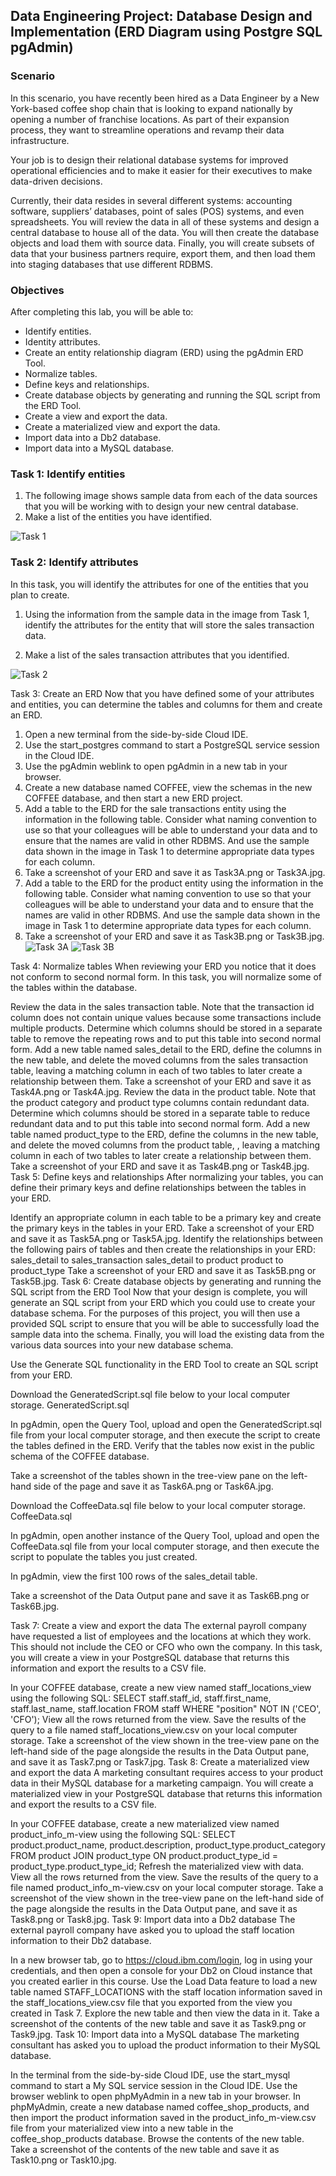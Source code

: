 ## Data Engineering Project: Database Design and Implementation (ERD Diagram using Postgre SQL pgAdmin)

### Scenario
In this scenario, you have recently been hired as a Data Engineer by a New York-based coffee shop chain that is looking to expand nationally by opening a number of franchise locations. As part of their expansion process, they want to streamline operations and revamp their data infrastructure.

Your job is to design their relational database systems for improved operational efficiencies and to make it easier for their executives to make data-driven decisions.

Currently, their data resides in several different systems: accounting software, suppliers’ databases, point of sales (POS) systems, and even spreadsheets. You will review the data in all of these systems and design a central database to house all of the data. You will then create the database objects and load them with source data. Finally, you will create subsets of data that your business partners require, export them, and then load them into staging databases that use different RDBMS.

### Objectives
After completing this lab, you will be able to:

* Identify entities.
* Identity attributes.
* Create an entity relationship diagram (ERD) using the pgAdmin ERD Tool.
* Normalize tables.
* Define keys and relationships.
* Create database objects by generating and running the SQL script from the ERD Tool.
* Create a view and export the data.
* Create a materialized view and export the data.
* Import data into a Db2 database.
* Import data into a MySQL database.

### Task 1: Identify entities

1. The following image shows sample data from each of the data sources that you will be working with to design your new central database.
2. Make a list of the entities you have identified.

![Task 1](https://raw.githubusercontent.com/DinMohammadDohan/IBM-ERD-Diagram-Database-Design-and-Implementation-using-pgAdmin/main/Task%201.png)

### Task 2: Identify attributes
In this task, you will identify the attributes for one of the entities that you plan to create.

1. Using the information from the sample data in the image from Task 1, identify the attributes for the entity that will store the sales transaction data.

2. Make a list of the sales transaction attributes that you identified.

![Task 2](https://raw.githubusercontent.com/DinMohammadDohan/IBM-ERD-Diagram-Database-Design-and-Implementation-using-pgAdmin/main/Task%202.png)


Task 3: Create an ERD
Now that you have defined some of your attributes and entities, you can determine the tables and columns for them and create an ERD.

1. Open a new terminal from the side-by-side Cloud IDE.
2. Use the start_postgres command to start a PostgreSQL service session in the Cloud IDE.
3. Use the pgAdmin weblink to open pgAdmin in a new tab in your browser.
4. Create a new database named COFFEE, view the schemas in the new COFFEE database, and then start a new ERD project.
5. Add a table to the ERD for the sale transactions entity using the information in the following table. Consider what naming convention to use so that your colleagues will be able to understand your data and to ensure that the names are valid in other RDBMS. And use the sample data shown in the image in Task 1 to determine appropriate data types for each column.
6. Take a screenshot of your ERD and save it as Task3A.png or Task3A.jpg.
7. Add a table to the ERD for the product entity using the information in the following table. Consider what naming convention to use so that your colleagues will be able to understand your data and to ensure that the names are valid in other RDBMS. And use the sample data shown in the image in Task 1 to determine appropriate data types for each column.
8. Take a screenshot of your ERD and save it as Task3B.png or Task3B.jpg.
![Task 3A](https://raw.githubusercontent.com/DinMohammadDohan/IBM-ERD-Diagram-Database-Design-and-Implementation-using-pgAdmin/main/Task%203A.png)
![Task 3B](https://raw.githubusercontent.com/DinMohammadDohan/IBM-ERD-Diagram-Database-Design-and-Implementation-using-pgAdmin/main/Task%203B.png)


Task 4: Normalize tables
When reviewing your ERD you notice that it does not conform to second normal form. In this task, you will normalize some of the tables within the database.

Review the data in the sales transaction table. Note that the transaction id column does not contain unique values because some transactions include multiple products.
Determine which columns should be stored in a separate table to remove the repeating rows and to put this table into second normal form.
Add a new table named sales_detail to the ERD, define the columns in the new table, and delete the moved columns from the sales transaction table, leaving a matching column in each of two tables to later create a relationship between them.
Take a screenshot of your ERD and save it as Task4A.png or Task4A.jpg.
Review the data in the product table. Note that the product category and product type columns contain redundant data.
Determine which columns should be stored in a separate table to reduce redundant data and to put this table into second normal form.
Add a new table named product_type to the ERD, define the columns in the new table, and delete the moved columns from the product table, , leaving a matching column in each of two tables to later create a relationship between them.
Take a screenshot of your ERD and save it as Task4B.png or Task4B.jpg.
Task 5: Define keys and relationships
After normalizing your tables, you can define their primary keys and define relationships between the tables in your ERD.

Identify an appropriate column in each table to be a primary key and create the primary keys in the tables in your ERD.
Take a screenshot of your ERD and save it as Task5A.png or Task5A.jpg.
Identify the relationships between the following pairs of tables and then create the relationships in your ERD: sales_detail to sales_transaction
sales_detail to product
product to product_type
Take a screenshot of your ERD and save it as Task5B.png or Task5B.jpg.
Task 6: Create database objects by generating and running the SQL script from the ERD Tool
Now that your design is complete, you will generate an SQL script from your ERD which you could use to create your database schema. For the purposes of this project, you will then use a provided SQL script to ensure that you will be able to successfully load the sample data into the schema. Finally, you will load the existing data from the various data sources into your new database schema.

Use the Generate SQL functionality in the ERD Tool to create an SQL script from your ERD.

Download the GeneratedScript.sql file below to your local computer storage. GeneratedScript.sql

In pgAdmin, open the Query Tool, upload and open the GeneratedScript.sql file from your local computer storage, and then execute the script to create the tables defined in the ERD. Verify that the tables now exist in the public schema of the COFFEE database.

Take a screenshot of the tables shown in the tree-view pane on the left-hand side of the page and save it as Task6A.png or Task6A.jpg.

Download the CoffeeData.sql file below to your local computer storage. CoffeeData.sql

In pgAdmin, open another instance of the Query Tool, upload and open the CoffeeData.sql file from your local computer storage, and then execute the script to populate the tables you just created.

In pgAdmin, view the first 100 rows of the sales_detail table.

Take a screenshot of the Data Output pane and save it as Task6B.png or Task6B.jpg.

Task 7: Create a view and export the data
The external payroll company have requested a list of employees and the locations at which they work. This should not include the CEO or CFO who own the company. In this task, you will create a view in your PostgreSQL database that returns this information and export the results to a CSV file.

In your COFFEE database, create a new view named staff_locations_view using the following SQL:
SELECT staff.staff_id,
staff.first_name,
staff.last_name,
staff.location
FROM staff
WHERE "position" NOT IN ('CEO', 'CFO');
View all the rows returned from the view.
Save the results of the query to a file named staff_locations_view.csv on your local computer storage.
Take a screenshot of the view shown in the tree-view pane on the left-hand side of the page alongside the results in the Data Output pane, and save it as Task7.png or Task7.jpg.
Task 8: Create a materialized view and export the data
A marketing consultant requires access to your product data in their MySQL database for a marketing campaign. You will create a materialized view in your PostgreSQL database that returns this information and export the results to a CSV file.

In your COFFEE database, create a new materialized view named product_info_m-view using the following SQL:
SELECT product.product_name, product.description, product_type.product_category
FROM product
JOIN product_type
ON product.product_type_id = product_type.product_type_id;
Refresh the materialized view with data.
View all the rows returned from the view.
Save the results of the query to a file named product_info_m-view.csv on your local computer storage.
Take a screenshot of the view shown in the tree-view pane on the left-hand side of the page alongside the results in the Data Output pane, and save it as Task8.png or Task8.jpg.
Task 9: Import data into a Db2 database
The external payroll company have asked you to upload the staff location information to their Db2 database.

In a new browser tab, go to https://cloud.ibm.com/login, log in using your credentials, and then open a console for your Db2 on Cloud instance that you created earlier in this course.
Use the Load Data feature to load a new table named STAFF_LOCATIONS with the staff location information saved in the staff_locations_view.csv file that you exported from the view you created in Task 7.
Explore the new table and then view the data in it.
Take a screenshot of the contents of the new table and save it as Task9.png or Task9.jpg.
Task 10: Import data into a MySQL database
The marketing consultant has asked you to upload the product information to their MySQL database.

In the terminal from the side-by-side Cloud IDE, use the start_mysql command to start a My SQL service session in the Cloud IDE.
Use the browser weblink to open phpMyAdmin in a new tab in your browser.
In phpMyAdmin, create a new database named coffee_shop_products, and then import the product information saved in the product_info_m-view.csv file from your materialized view into a new table in the coffee_shop_products database.
Browse the contents of the new table.
Take a screenshot of the contents of the new table and save it as Task10.png or Task10.jpg.


















